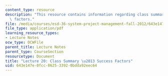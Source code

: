 ```yaml
---
content_type: resource
description: "This resource contains information regarding class summary \u2013 success\
  \ factors."
file: /media/courses/esd-36-system-project-management-fall-2012/643e147e0fcc862533920bdda92eec64_MITESD_36F12_Lec20.pdf
file_type: application/pdf
learning_resource_types:
- Lecture Notes
ocw_type: OCWFile
parent_title: Lecture Notes
parent_type: CourseSection
resourcetype: Document
title: "Lecture 20: Class Summary \u2013 Success Factors"
uid: 643e147e-0fcc-8625-3392-0bdda92eec64
---
```

